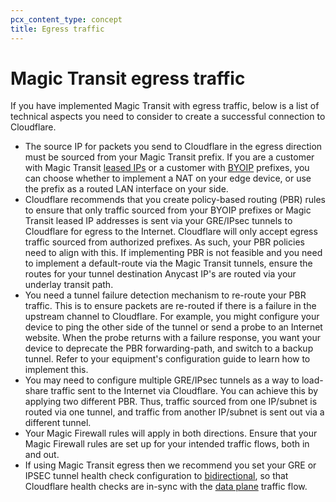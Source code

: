 ```yaml
---
pcx_content_type: concept
title: Egress traffic
---
```


# Magic Transit egress traffic

If you have implemented Magic Transit with egress traffic, below is a list of technical aspects you need to consider to create a successful connection to Cloudflare.

- The source IP for packets you send to Cloudflare in the egress direction must be sourced from your Magic Transit prefix. If you are a customer with Magic Transit [leased IPs](/magic-transit/cloudflare-ips/) or a customer with [BYOIP](/byoip/) prefixes, you can choose whether to implement a NAT on your edge device, or use the prefix as a routed LAN interface on your side.
- Cloudflare recommends that you create policy-based routing (PBR) rules to ensure that only traffic sourced from your BYOIP prefixes or Magic Transit leased IP addresses is sent via your GRE/IPsec tunnels to Cloudflare for egress to the Internet. Cloudflare will only accept egress traffic sourced from authorized prefixes. As such, your PBR policies need to align with this.
If implementing PBR is not feasible and you need to implement a default-route via the Magic Transit tunnels, ensure the routes for your tunnel destination Anycast IP's are routed via your underlay transit path.
- You need a tunnel failure detection mechanism to re-route your PBR traffic. This is to ensure packets are re-routed if there is a failure in the upstream channel to Cloudflare. For example, you might configure your device to ping the other side of the tunnel or send a probe to an Internet website. When the probe returns with a failure response, you want your device to deprecate the PBR forwarding-path, and switch to a backup tunnel. Refer to your equipment's configuration guide to learn how to implement this.
- You may need to configure multiple GRE/IPsec tunnels as a way to load-share traffic sent to the Internet via Cloudflare. You can achieve this by applying two different PBR. Thus, traffic sourced from one IP/subnet is routed via one tunnel, and traffic from another IP/subnet is sent out via a different tunnel.
- Your Magic Firewall rules will apply in both directions. Ensure that your Magic Firewall rules are set up for your intended traffic flows, both in and out.
- If using Magic Transit egress then we recommend you set your GRE or IPSEC tunnel health check configuration to [bidirectional](/magic-transit/how-to/configure-tunnels/#add-tunnels), so that Cloudflare health checks are in-sync with the [data plane](https://en.wikipedia.org/wiki/Forwarding_plane) traffic flow.

